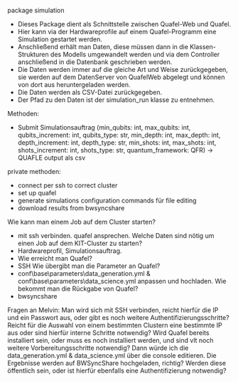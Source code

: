 package simulation

- Dieses Package dient als Schnittstelle zwischen Quafel-Web und Quafel.
- Hier kann via der Hardwareprofile auf einem Quafel-Programm eine Simulation gestartet werden.
- Anschließend erhält man Daten, diese müssen dann in die Klassen-Strukturen des Modells umgewandelt werden und via dem
  Controller anschließend in die Datenbank geschrieben werden.
- Die Daten werden immer auf die gleiche Art und Weise zurückgegeben,
sie werden auf dem DatenServer von QuafelWeb abgelegt und können von dort aus heruntergeladen werden.
- Die Daten werden als CSV-Datei zurückgegeben.
- Der Pfad zu den Daten ist der simulation_run klasse zu entnehmen.

Methoden:

- Submit Simulationsauftrag (min_qubits: int, max_qubits: int, qubits_increment: int, qubits_type: str, min_depth: int,
  max_depth: int, depth_increment: int, depth_type: str, min_shots: int, max_shots: int, shots_increment: int,
  shots_type: str, quantum_framework: QFR) -> QUAFLE output als csv

private methoden:

- connect per ssh to correct cluster
- set up quafel
- generate simulations configuration commands für file editing
- download results from bwsyncshare

Wie kann man einem Job auf dem Cluster starten?

- mit ssh verbinden. quafel ansprechen. Welche Daten sind nötig um einen Job auf dem KIT-Cluster zu starten?
- Hardwareprofil, Simulationsauftrag.
- Wie erreicht man Quafel?
- SSH Wie übergibt man die Parameter an Quafel?
- conf\base\parameters\data_generation.yml & conf\base\parameters\data_science.yml anpassen und hochladen. Wie bekommt
  man die Rückgabe von Quafel?
- bwsyncshare

Fragen an Melvin:
Man wird sich mit SSH verbinden, reicht hierfür die IP und ein Passwort aus, oder gibt es noch weitere
Authentifizierungsschritte?
Reicht für die Auswahl von einem bestimmten Clustern eine bestimmte IP aus oder sind hierfür interne Schritte notwendig?
Wird Quafel bereits installiert sein, oder muss es noch installiert werden, und sind vlt noch weitere
Vorbereitungsschritte notwendig?
Dann würde ich die data_generation.yml & data_science.yml über die console editieren.
Die Ergebnisse werden auf BWSyncShare hochgeladen, richtig? Werden diese öffentlich sein, oder ist hierfür ebenfalls
eine Authentifizierung notwendig?
